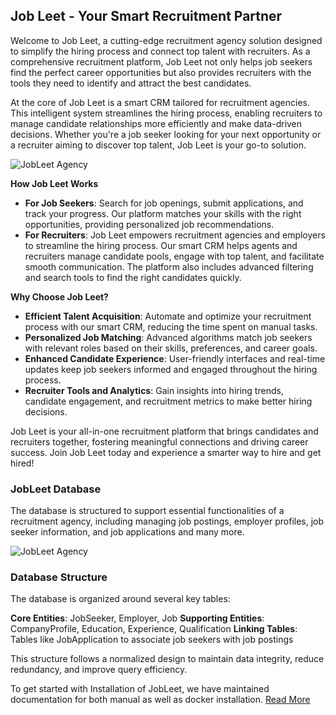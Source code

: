 
## Job Leet - Your Smart Recruitment Partner


Welcome to Job Leet, a cutting-edge recruitment agency solution designed to simplify the hiring process and connect top talent with recruiters. As a comprehensive recruitment platform, Job Leet not only helps job seekers find the perfect career opportunities but also provides recruiters with the tools they need to identify and attract the best candidates.

At the core of Job Leet is a smart CRM tailored for recruitment agencies. This intelligent system streamlines the hiring process, enabling recruiters to manage candidate relationships more efficiently and make data-driven decisions. Whether you're a job seeker looking for your next opportunity or a recruiter aiming to discover top talent, Job Leet is your go-to solution.


![JobLeet Agency](https://raw.githubusercontent.com/nixhantb/Job-Leet-core-api/refs/heads/main/JobLeet.Assets.Library/assets/jobleet-agency.jpg)

**How Job Leet Works**

- **For Job Seekers**: Search for job openings, submit applications, and track your progress. Our platform matches your skills with the right opportunities, providing personalized job recommendations.
- **For Recruiters**: Job Leet empowers recruitment agencies and employers to streamline the hiring process. Our smart CRM helps agents and recruiters manage candidate pools, engage with top talent, and facilitate smooth communication. The platform also includes advanced filtering and search tools to find the right candidates quickly.

**Why Choose Job Leet?**

- **Efficient Talent Acquisition**: Automate and optimize your recruitment process with our smart CRM, reducing the time spent on manual tasks.
- **Personalized Job Matching**: Advanced algorithms match job seekers with relevant roles based on their skills, preferences, and career goals.
- **Enhanced Candidate Experience**: User-friendly interfaces and real-time updates keep job seekers informed and engaged throughout the hiring process.
- **Recruiter Tools and Analytics**: Gain insights into hiring trends, candidate engagement, and recruitment metrics to make better hiring decisions.

Job Leet is your all-in-one recruitment platform that brings candidates and recruiters together, fostering meaningful connections and driving career success. Join Job Leet today and experience a smarter way to hire and get hired!

### JobLeet Database
The database is structured to support essential functionalities of a recruitment agency, including managing job postings, employer profiles, job seeker information, and job applications and many more.

![JobLeet Agency](https://raw.githubusercontent.com/nixhantb/Job-Leet-core-api/refs/heads/main/JobLeet.Assets.Library/Database/jobleet_ERD_V1.01.png)

### Database Structure

The database is organized around several key tables:

**Core Entities**: JobSeeker, Employer, Job
**Supporting Entities**: CompanyProfile, Education, Experience, Qualification
**Linking Tables**: Tables like JobApplication to associate job seekers with job postings

This structure follows a normalized design to maintain data integrity, reduce redundancy, and improve query efficiency.

To get started with Installation of JobLeet, we have maintained documentation for both manual as well as docker installation. [Read More](guide/Installation.md)
